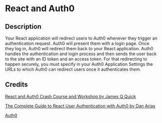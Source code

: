 # React and Auth0

## Description
Your React application will redirect users to Auth0 whenever they trigger an authentication request. Auth0 will present them with a login page. Once they log in, Auth0 will redirect them back to your React application. Auth0 handles the authentication and login process and then sends the user back to the site with an ID token and an access token. For that redirecting to happen securely, you must specify in your Auth0 Application Settings the URLs to which Auth0 can redirect users once it authenticates them. 

## Credits
[React and Auth0 Crash Course and Workshop by James Q Quick](https://www.youtube.com/watch?v=PYWS-4CXETw)<br/>

[The Complete Guide to React User Authentication with Auth0 by Dan Arias](https://auth0.com/blog/complete-guide-to-react-user-authentication/)<br/>

[Auth0](https://auth0.com/#!)
